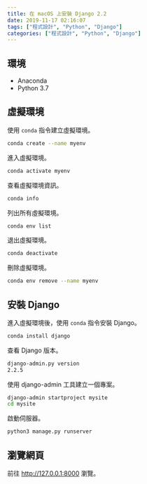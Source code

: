 ```yaml
---
title: 在 macOS 上安裝 Django 2.2
date: 2019-11-17 02:16:07
tags: ["程式設計", "Python", "Django"]
categories: ["程式設計", "Python", "Django"]
---
```


## 環境

- Anaconda
- Python 3.7

## 虛擬環境

使用 `conda` 指令建立虛擬環境。

```bash
conda create --name myenv
```

進入虛擬環境。

```bash
conda activate myenv
```

查看虛擬環境資訊。

```bash
conda info
```

列出所有虛擬環境。

```bash
conda env list
```

退出虛擬環境。

```bash
conda deactivate
```

刪除虛擬環境。

```bash
conda env remove --name myenv
```

## 安裝 Django

進入虛擬環境後，使用 `conda` 指令安裝 Django。

```bash
conda install django
```

查看 Django 版本。

```bash
django-admin.py version
2.2.5
```

使用 django-admin 工具建立一個專案。

```bash
django-admin startproject mysite
cd mysite
```

啟動伺服器。

```bash
python3 manage.py runserver
```

## 瀏覽網頁

前往 <http://127.0.0.1:8000> 瀏覽。
